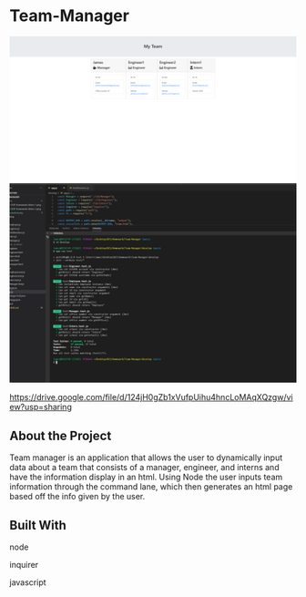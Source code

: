 # Team-Manager

![alt_text](./Assets/screenshot.png)
![alt_text](./Assets/testScreenshot.JPG)

https://drive.google.com/file/d/124jH0gZb1xVufpUihu4hncLoMAqXQzgw/view?usp=sharing

## About the Project
Team manager is an application that allows the user to dynamically input data about a team that consists of a manager, engineer, and interns and have the information display in an html. Using Node the user inputs team information through the command lane, which then generates an html page based off the info given by the user.


## Built With
node

inquirer

javascript